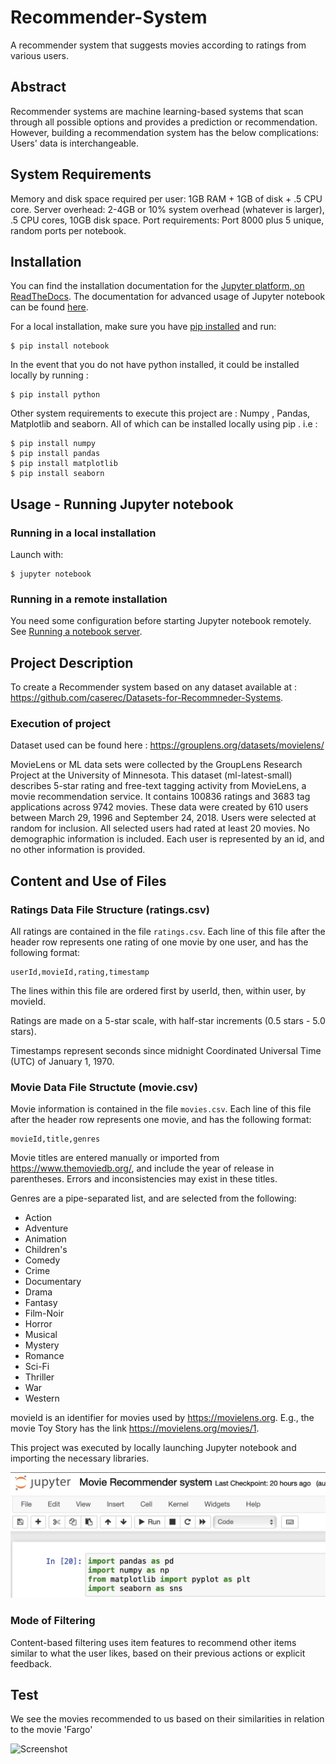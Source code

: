 # Recommender-System #
A recommender system that suggests movies according to ratings from various users.


## Abstract
Recommender systems are machine learning-based systems that scan through all possible options and provides a prediction or recommendation. However, building a recommendation system has the below complications: Users' data is interchangeable.

## System Requirements
Memory and disk space required per user: 1GB RAM + 1GB of disk + .5 CPU core.
Server overhead: 2-4GB or 10% system overhead (whatever is larger), .5 CPU cores, 10GB disk space.
Port requirements: Port 8000 plus 5 unique, random ports per notebook.

## Installation
You can find the installation documentation for the
[Jupyter platform, on ReadTheDocs](https://jupyter.readthedocs.io/en/latest/install.html).
The documentation for advanced usage of Jupyter notebook can be found
[here](https://jupyter-notebook.readthedocs.io/en/latest/).

For a local installation, make sure you have
[pip installed](https://pip.readthedocs.io/en/stable/installing/) and run:

    $ pip install notebook 
    
 In the event that you do not have python installed, it could be installed locally by running :
 
    $ pip install python
   
 Other system requirements to execute this project are : Numpy , Pandas, Matplotlib and seaborn.
 All of which can be installed locally using pip . i.e :
    
    $ pip install numpy
    $ pip install pandas
    $ pip install matplotlib
    $ pip install seaborn

## Usage - Running Jupyter notebook

### Running in a local installation

Launch with:

    $ jupyter notebook

### Running in a remote installation

You need some configuration before starting Jupyter notebook remotely. See [Running a notebook server](https://jupyter-notebook.readthedocs.io/en/stable/public_server.html).


##  Project Description
To create a Recommender system based on any dataset available at : https://github.com/caserec/Datasets-for-Recommneder-Systems.

### Execution of project
Dataset used can be found here : https://grouplens.org/datasets/movielens/

MovieLens or ML data sets were collected by the GroupLens Research Project at the University of Minnesota.
This dataset (ml-latest-small) describes 5-star rating and free-text tagging activity from MovieLens, a movie recommendation service. It contains 100836 ratings and 3683 tag applications across 9742 movies. These data were created by 610 users between March 29, 1996 and September 24, 2018.
Users were selected at random for inclusion. All selected users had rated at least 20 movies. No demographic information is included. Each user is represented by an id, and no other information is provided.


## Content and Use of Files


### Ratings Data File Structure (ratings.csv)

All ratings are contained in the file `ratings.csv`. Each line of this file after the header row represents one rating of one movie by one user, and has the following format:

    userId,movieId,rating,timestamp

The lines within this file are ordered first by userId, then, within user, by movieId.

Ratings are made on a 5-star scale, with half-star increments (0.5 stars - 5.0 stars).

Timestamps represent seconds since midnight Coordinated Universal Time (UTC) of January 1, 1970.


### Movie Data File Structute (movie.csv)

Movie information is contained in the file `movies.csv`. Each line of this file after the header row represents one movie, and has the following format:

    movieId,title,genres

Movie titles are entered manually or imported from <https://www.themoviedb.org/>, and include the year of release in parentheses. Errors and inconsistencies may exist in these titles.

Genres are a pipe-separated list, and are selected from the following:

* Action
* Adventure
* Animation
* Children's
* Comedy
* Crime
* Documentary
* Drama
* Fantasy
* Film-Noir
* Horror
* Musical
* Mystery
* Romance
* Sci-Fi
* Thriller
* War
* Western

movieId is an identifier for movies used by <https://movielens.org>. E.g., the movie Toy Story has the link <https://movielens.org/movies/1>.

This project was executed by locally launching Jupyter notebook and importing the necessary libraries.

![Screenshot](n_libraries.png)

### Mode of Filtering
Content-based filtering uses item features to recommend other items similar to what the user likes, based on their previous actions or explicit feedback.

## Test
We see the movies recommended to us based on their similarities in relation to the movie 'Fargo'

![Screenshot](test2.png)


